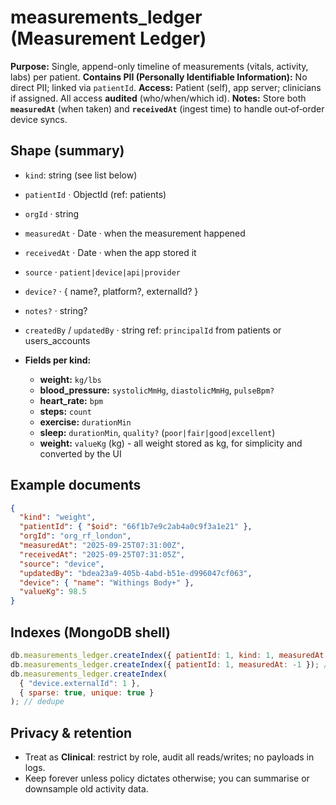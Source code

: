 # measurements_ledger (Measurement Ledger)

**Purpose:** Single, append-only timeline of measurements (vitals, activity, labs) per patient.
**Contains PII (Personally Identifiable Information):** No direct PII; linked via `patientId`.
**Access:** Patient (self), app server; clinicians if assigned. All access **audited** (who/when/which id).
**Notes:** Store both **`measuredAt`** (when taken) and **`receivedAt`** (ingest time) to handle out‑of‑order device syncs.

## Shape (summary)

- `kind`: string (see list below)
- `patientId` · ObjectId (ref: patients)
- `orgId` · string
- `measuredAt` · Date · when the measurement happened
- `receivedAt` · Date · when the app stored it
- `source` · `patient|device|api|provider`
- `device?` · { name?, platform?, externalId? }
- `notes?` · string?
- `createdBy` / `updatedBy` · string ref: `principalId` from patients or users_accounts

- **Fields per kind:**

  - **weight:** `kg/lbs`
  - **blood_pressure:** `systolicMmHg`, `diastolicMmHg`, `pulseBpm?`
  - **heart_rate:** `bpm`
  - **steps:** `count`
  - **exercise:** `durationMin`
  - **sleep:** `durationMin`, `quality?` (`poor|fair|good|excellent`)
  - **weight:** `valueKg` (kg) - all weight stored as kg, for simplicity and converted by the UI

## Example documents

```json
{
  "kind": "weight",
  "patientId": { "$oid": "66f1b7e9c2ab4a0c9f3a1e21" },
  "orgId": "org_rf_london",
  "measuredAt": "2025-09-25T07:31:00Z",
  "receivedAt": "2025-09-25T07:31:05Z",
  "source": "device",
  "updatedBy": "bdea23a9-405b-4abd-b51e-d996047cf063",
  "device": { "name": "Withings Body+" },
  "valueKg": 98.5
}
```

## Indexes (MongoDB shell)

```js
db.measurements_ledger.createIndex({ patientId: 1, kind: 1, measuredAt: -1 }); // latest-by-kind
db.measurements_ledger.createIndex({ patientId: 1, measuredAt: -1 }); // timelines
db.measurements_ledger.createIndex(
  { "device.externalId": 1 },
  { sparse: true, unique: true }
); // dedupe
```

## Privacy & retention

- Treat as **Clinical**: restrict by role, audit all reads/writes; no payloads in logs.
- Keep forever unless policy dictates otherwise; you can summarise or downsample old activity data.

